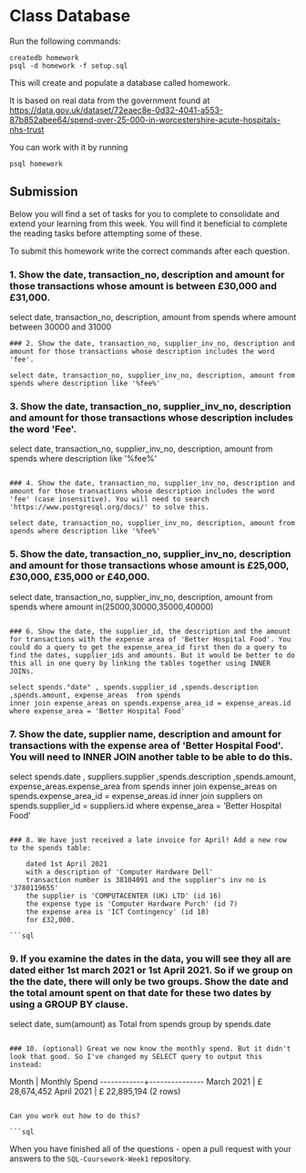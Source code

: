 # Class Database

Run the following commands:

```
createdb homework
psql -d homework -f setup.sql
```

This will create and populate a database called homework.

It is based on real data from the government found at
https://data.gov.uk/dataset/72eaec8e-0d32-4041-a553-87b852abee64/spend-over-25-000-in-worcestershire-acute-hospitals-nhs-trust

You can work with it by running

```
psql homework
```

## Submission

Below you will find a set of tasks for you to complete to consolidate and extend your learning from this week. You will find it beneficial to complete the reading tasks before attempting some of these.

To submit this homework write the correct commands after each question.

### 1. Show the date, transaction_no, description and amount for those transactions whose amount is between £30,000 and £31,000.

select date, transaction_no, description, amount from spends where amount between 30000 and 31000

```
### 2. Show the date, transaction_no, supplier_inv_no, description and amount for those transactions whose description includes the word 'fee'.

select date, transaction_no, supplier_inv_no, description, amount from spends where description like '%fee%'
```

### 3. Show the date, transaction_no, supplier_inv_no, description and amount for those transactions whose description includes the word 'Fee'.

select date, transaction_no, supplier_inv_no, description, amount from spends where description like '%fee%'

```

### 4. Show the date, transaction_no, supplier_inv_no, description and amount for those transactions whose description includes the word 'fee' (case insensitive). You will need to search 'https://www.postgresql.org/docs/' to solve this.

select date, transaction_no, supplier_inv_no, description, amount from spends where description like '%fee%'

```

### 5. Show the date, transaction_no, supplier_inv_no, description and amount for those transactions whose amount is £25,000, £30,000, £35,000 or £40,000.

select date, transaction_no, supplier_inv_no, description, amount from spends where
amount in(25000,30000,35000,40000)

```

### 6. Show the date, the supplier_id, the description and the amount for transactions with the expense area of 'Better Hospital Food'. You could do a query to get the expense_area_id first then do a query to find the dates, supplier_ids and amounts. But it would be better to do this all in one query by linking the tables together using INNER JOINs.

select spends."date" , spends.supplier_id ,spends.description ,spends.amount, expense_areas  from spends
inner join expense_areas on spends.expense_area_id = expense_areas.id where expense_area = 'Better Hospital Food'

```

### 7. Show the date, supplier name, description and amount for transactions with the expense area of 'Better Hospital Food'. You will need to INNER JOIN another table to be able to do this.

select spends.date , suppliers.supplier ,spends.description ,spends.amount, expense_areas.expense_area from spends
inner join expense_areas on spends.expense_area_id = expense_areas.id
inner join suppliers on spends.supplier_id = suppliers.id
where expense_area = 'Better Hospital Food'

````

### 8. We have just received a late invoice for April! Add a new row to the spends table:

    dated 1st April 2021
    with a description of 'Computer Hardware Dell'
    transaction number is 38104091 and the supplier's inv no is '3780119655'
    the supplier is 'COMPUTACENTER (UK) LTD' (id 16)
    the expense type is 'Computer Hardware Purch' (id 7)
    the expense area is 'ICT Contingency' (id 18)
    for £32,000.

```sql

````

### 9. If you examine the dates in the data, you will see they all are dated either 1st march 2021 or 1st April 2021. So if we group on the the date, there will only be two groups. Show the date and the total amount spent on that date for these two dates by using a GROUP BY clause.

select date, sum(amount) as Total
from spends
group by spends.date

```

### 10. (optional) Great we now know the monthly spend. But it didn't look that good. So I've changed my SELECT query to output this instead:

```

Month | Monthly Spend
------------+---------------
March 2021 | £ 28,674,452
April 2021 | £ 22,895,194
(2 rows)

````

Can you work out how to do this?

```sql

````

When you have finished all of the questions - open a pull request with your answers to the `SQL-Coursework-Week1` repository.
